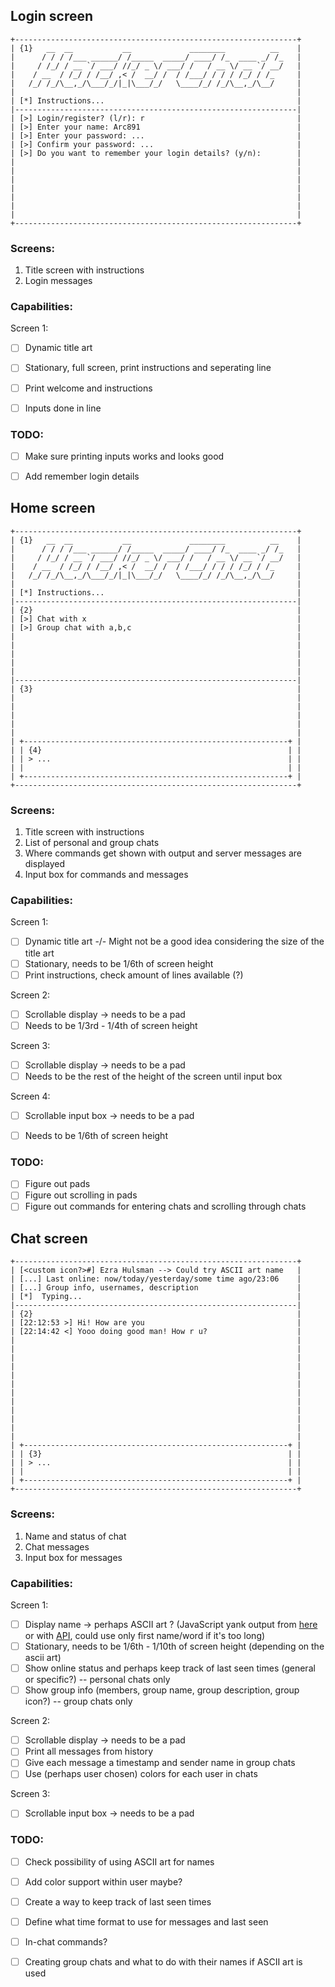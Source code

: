 ## Login screen
```
+---------------------------------------------------------------+
| {1}   __  __           __             ________          __    |
|      / / / /___ ______/ /_____  _____/ ____/ /_  ____ _/ /_   |
|     / /_/ / __ `/ ___/ //_/ _ \/ ___/ /   / __ \/ __ `/ __/   |
|    / __  / /_/ / /__/ ,< /  __/ /  / /___/ / / / /_/ / /_     |
|   /_/ /_/\__,_/\___/_/|_|\___/_/   \____/_/ /_/\__,_/\__/     |
|                                                               |
| [*] Instructions...                                           |
|---------------------------------------------------------------|
| [>] Login/register? (l/r): r                                  |
| [>] Enter your name: Arc891                                   |
| [>] Enter your password: ...                                  |
| [>] Confirm your password: ...                                |
| [>] Do you want to remember your login details? (y/n):        |
|                                                               |
|                                                               |
|                                                               |
|                                                               |
|                                                               |
|                                                               |
|                                                               |
+---------------------------------------------------------------+
```

### Screens:
1. Title screen with instructions
2. Login messages


### Capabilities:
Screen 1:
- [ ]  Dynamic title art
- [ ]  Stationary, full screen, print instructions and seperating line
- [ ]  Print welcome and instructions
- [ ]  Inputs done in line


### TODO:
- [ ]  Make sure printing inputs works and looks good
- [ ]  Add remember login details


## Home screen
```
+---------------------------------------------------------------+
| {1}   __  __           __             ________          __    |
|      / / / /___ ______/ /_____  _____/ ____/ /_  ____ _/ /_   |
|     / /_/ / __ `/ ___/ //_/ _ \/ ___/ /   / __ \/ __ `/ __/   |
|    / __  / /_/ / /__/ ,< /  __/ /  / /___/ / / / /_/ / /_     |
|   /_/ /_/\__,_/\___/_/|_|\___/_/   \____/_/ /_/\__,_/\__/     |
|                                                               |
| [*] Instructions...                                           |
|---------------------------------------------------------------|
| {2}                                                           |
| [>] Chat with x                                               |
| [>] Group chat with a,b,c                                     |
|                                                               |
|                                                               |
|                                                               |
|                                                               |
|                                                               |
|---------------------------------------------------------------|
| {3}                                                           |
|                                                               |
|                                                               |
|                                                               |
|                                                               |
|                                                               |
| +-----------------------------------------------------------+ |
| | {4}                                                       | |
| | > ...                                                     | |
| |                                                           | |
| +-----------------------------------------------------------+ |
+---------------------------------------------------------------+
```

### Screens:
1. Title screen with instructions
2. List of personal and group chats
3. Where commands get shown with output and server messages are displayed
4. Input box for commands and messages


### Capabilities:
Screen 1:
- [ ]  Dynamic title art -/- Might not be a good idea considering the size of the title art
- [ ]  Stationary, needs to be 1/6th of screen height
- [ ]  Print instructions, check amount of lines available (?)

Screen 2:
- [ ]  Scrollable display -> needs to be a pad
- [ ]  Needs to be 1/3rd - 1/4th of screen height

Screen 3:
- [ ]   Scrollable display -> needs to be a pad
- [ ]   Needs to be the rest of the height of the screen until input box

Screen 4:
- [ ]  Scrollable input box -> needs to be a pad
- [ ]  Needs to be 1/6th of screen height


### TODO:
- [ ]  Figure out pads
- [ ]  Figure out scrolling in pads
- [ ]  Figure out commands for entering chats and scrolling through chats

## Chat screen
```
+---------------------------------------------------------------+
| [<custom icon?>#] Ezra Hulsman --> Could try ASCII art name   |
| [...] Last online: now/today/yesterday/some time ago/23:06    |
| [...] Group info, usernames, description                      |
| [*]  Typing...                                                |
|---------------------------------------------------------------|
| {2}                                                           |
| [22:12:53 >] Hi! How are you                                  |
| [22:14:42 <] Yooo doing good man! How r u?                    |
|                                                               |
|                                                               |
|                                                               |
|                                                               |
|                                                               |
|                                                               |
|                                                               |
|                                                               |
|                                                               |
|                                                               |
|                                                               |
|                                                               |
| +-----------------------------------------------------------+ |
| | {3}                                                       | |
| | > ...                                                     | |
| |                                                           | |
| +-----------------------------------------------------------+ |
+---------------------------------------------------------------+
```

### Screens:
1. Name and status of chat
2. Chat messages
3. Input box for messages


### Capabilities:
Screen 1:
- [ ]  Display name -> perhaps ASCII art ? (JavaScript yank output from [here](https://patorjk.com/software/taag/#p=display&f=Slant&t=) or with [API](https://textart.io/api/figlet#), could use only first name/word if it's too long)
- [ ]  Stationary, needs to be 1/6th - 1/10th of screen height (depending on the ascii art)
- [ ]  Show online status and perhaps keep track of last seen times (general or specific?) -- personal chats only
- [ ]  Show group info (members, group name, group description, group icon?) -- group chats only

Screen 2:
- [ ]  Scrollable display -> needs to be a pad
- [ ]  Print all messages from history
- [ ]  Give each message a timestamp and sender name in group chats
- [ ]  Use (perhaps user chosen) colors for each user in chats

Screen 3:
- [ ]  Scrollable input box -> needs to be a pad

### TODO:
- [ ]  Check possibility of using ASCII art for names
- [ ]  Add color support within user maybe?
- [ ]  Create a way to keep track of last seen times
- [ ]  Define what time format to use for messages and last seen
- [ ]  In-chat commands? 
- [ ]  Creating group chats and what to do with their names if ASCII art is used



